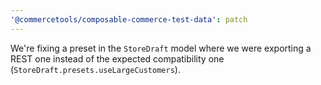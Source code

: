 ```yaml
---
'@commercetools/composable-commerce-test-data': patch
---
```


We're fixing a preset in the `StoreDraft` model where we were exporting a REST one instead of the expected compatibility one (`StoreDraft.presets.useLargeCustomers`).

